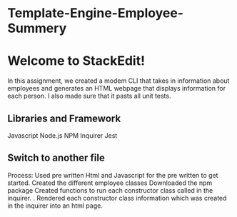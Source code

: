 # Template-Engine-Employee-Summery


# Welcome to StackEdit!

In this assignment, we created a modem CLI that takes in information about employees and generates an HTML webpage that displays information for each person. I also made sure that it pasts all unit tests.  
  




## Libraries and Framework
Javascript
Node.js
NPM
Inquirer
Jest



## Switch to another file
Process:
Used pre written Html and  Javascript for the pre written to get started.
Created the different employee classes
Downloaded the npm package
Created functions to  run each constructor class called in the inquirer.
. Rendered each constructor class information  which was created in the inquirer into an  html page. 

